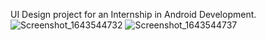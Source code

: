 UI Design project for an Internship in Android Development. 
![Screenshot_1643544732](https://user-images.githubusercontent.com/75077134/151699192-009bbd7d-c138-4bb4-924f-b1114192ee45.png)
![Screenshot_1643544737](https://user-images.githubusercontent.com/75077134/151699197-ef95cbf6-7969-40c3-9ffa-e3277282a90d.png)
